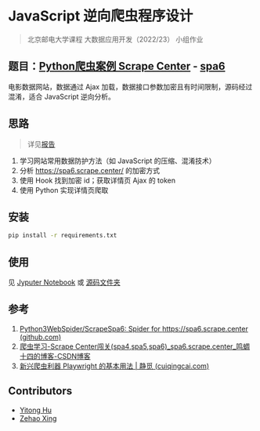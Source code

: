 # JavaScript 逆向爬虫程序设计

> 北京邮电大学课程 大数据应用开发（2022/23） 小组作业

## 题目：[Python爬虫案例 Scrape Center](https://scrape.center/) - [spa6](https://spa6.scrape.center/)

电影数据网站，数据通过 Ajax 加载，数据接口参数加密且有时间限制，源码经过混淆，适合 JavaScript 逆向分析。

## 思路

> 详见[报告](doc/JavaScript%20逆向爬虫程序设计.md)

1. 学习网站常用数据防护方法（如 JavaScript 的压缩、混淆技术）
2. 分析 https://spa6.scrape.center/ 的加密方式
3. 使用 Hook 找到加密 id；获取详情页 Ajax 的 token
4. 使用 Python 实现详情页爬取

## 安装

```bash
pip install -r requirements.txt
```

## 使用

见 [Jyputer Notebook](scrape_mov.ipynb) 或 [源码文件夹](src)

## 参考

1. [Python3WebSpider/ScrapeSpa6: Spider for https://spa6.scrape.center (github.com)](https://github.com/Python3WebSpider/ScrapeSpa6)
2. [爬虫学习-Scrape Center闯关(spa4,spa5,spa6)_spa6.scrape.center_鸣蜩十四的博客-CSDN博客](https://blog.csdn.net/Destiny_one/article/details/121206175)
3. [新兴爬虫利器 Playwright 的基本用法 | 静觅 (cuiqingcai.com)](https://cuiqingcai.com/36045.html)

## Contributors

- [Yitong Hu](https://yitong-hu.metattri.com/)
- [Zehao Xing](https://github.com/Sonaldovski)

